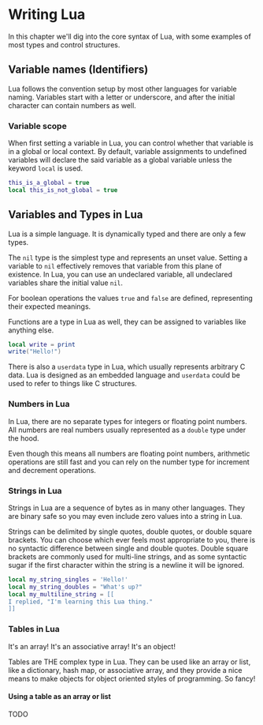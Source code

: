 # Writing Lua

In this chapter we'll dig into the core syntax of Lua, with some examples of
most types and control structures.

## Variable names (Identifiers)

Lua follows the convention setup by most other languages for variable naming.
Variables start with a letter or underscore, and after the initial character
can contain numbers as well.

### Variable scope

When first setting a variable in Lua, you can control whether that variable is
in a global or local context. By default, variable assignments to undefined
variables will declare the said variable as a global variable unless the
keyword `local` is used.

```lua
this_is_a_global = true
local this_is_not_global = true
```

## Variables and Types in Lua

Lua is a simple language. It is dynamically typed and there are only a few
types.

The `nil` type is the simplest type and represents an unset value. Setting a
variable to `nil` effectively removes that variable from this plane of
existence. In Lua, you can use an undeclared variable, all undeclared variables
share the initial value `nil`.

For boolean operations the values `true` and `false` are defined, representing
their expected meanings.

Functions are a type in Lua as well, they can be assigned to variables like
anything else.

```lua
local write = print
write("Hello!")
```

There is also a `userdata` type in Lua, which usually represents arbitrary C
data. Lua is designed as an embedded language and `userdata` could be used to
refer to things like C structures.

### Numbers in Lua

In Lua, there are no separate types for integers or floating point numbers. All
numbers are real numbers usually represented as a `double` type under the hood.

Even though this means all numbers are floating point numbers, arithmetic
operations are still fast and you can rely on the number type for increment and
decrement operations.

### Strings in Lua

Strings in Lua are a sequence of bytes as in many other languages. They are
binary safe so you may even include zero values into a string in Lua.

Strings can be delimited by single quotes, double quotes, or double square
brackets. You can choose which ever feels most appropriate to you, there is no
syntactic difference between single and double quotes. Double square brackets
are commonly used for multi-line strings, and as some syntactic sugar if the
first character within the string is a newline it will be ignored.

```lua
local my_string_singles = 'Hello!'
local my_string_doubles = "What's up?"
local my_multiline_string = [[
I replied, "I'm learning this Lua thing."
]]
```

### Tables in Lua

It's an array! It's an associative array! It's an object!

Tables are THE complex type in Lua. They can be used like an array or list,
like a dictionary, hash map, or associative array, and they provide a nice
means to make objects for object oriented styles of programming. So fancy!

#### Using a table as an array or list

TODO
